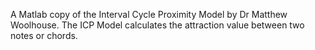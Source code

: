 A Matlab copy of the Interval Cycle Proximity Model
by Dr Matthew Woolhouse.
The ICP Model calculates the attraction value between
two notes or chords.